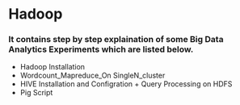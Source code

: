 # Hadoop
<h3> It contains step by step explaination of some Big Data Analytics Experiments which are listed below.</h3>
   <ul>
  <li>Hadoop Installation</li>
  <li>Wordcount_Mapreduce_On SingleN_cluster</li>
  <li>HIVE Installation and Configration + Query Processing on HDFS</li>
  <li>Pig Script</li>
  
